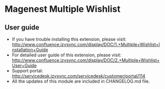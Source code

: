 # Magenest Multiple Wishlist

## User guide
- If you have trouble installing this extension, please visit: http://www.confluence.izysync.com/display/DOC/1.+Multiple+Wishlist+Installation+Guide
- For detailed user guide of this extension, please visit: http://www.confluence.izysync.com/display/DOC/2.+Multiple+Wishlist+User+Guide
- Support portal: http://servicedesk.izysync.com/servicedesk/customer/portal/114
- All the updates of this module are included in CHANGELOG.md file.

